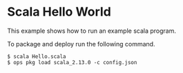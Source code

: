 # Scala Hello World

This example shows how to run an example scala program.

To package and deploy run the following command.

```
$ scala Hello.scala
$ ops pkg load scala_2.13.0 -c config.json
```
